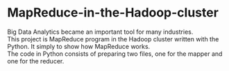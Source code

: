 # MapReduce-in-the-Hadoop-cluster
Big Data Analytics became an important tool for many industries.<br>
This project is MapReduce program in the Hadoop cluster written with the Python. It simply to show how MapReduce works.<br>
The code in Python consists of preparing two files, one for the mapper and one for the reducer. 
